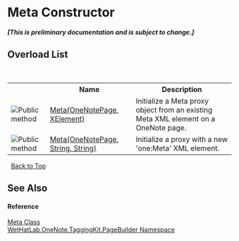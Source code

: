 # Meta Constructor 
 _**\[This is preliminary documentation and is subject to change.\]**_


## Overload List
&nbsp;<table><tr><th></th><th>Name</th><th>Description</th></tr><tr><td>![Public method](media/pubmethod.gif "Public method")</td><td><a href="28afe690-8d94-a50a-eedd-048f8b054070">Meta(OneNotePage, XElement)</a></td><td>
Initialize a Meta proxy object from an existing Meta XML element on a OneNote page.</td></tr><tr><td>![Public method](media/pubmethod.gif "Public method")</td><td><a href="4040efd5-f8d4-e0ec-4326-63964dba2f34">Meta(OneNotePage, String, String)</a></td><td>
Initialize a proxy with a new 'one:Meta' XML element.</td></tr></table>&nbsp;
<a href="#meta-constructor">Back to Top</a>

## See Also


#### Reference
<a href="90c71725-7f0d-fb9a-38b1-3b78c27eea6f">Meta Class</a><br /><a href="56352230-71f2-f4b7-63a8-983965663af5">WetHatLab.OneNote.TaggingKit.PageBuilder Namespace</a><br />